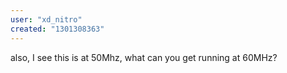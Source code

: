 ```yaml
---
user: "xd_nitro"
created: "1301308363"
---
```


also, I see this is at 50Mhz, what can you get running at 60MHz?
